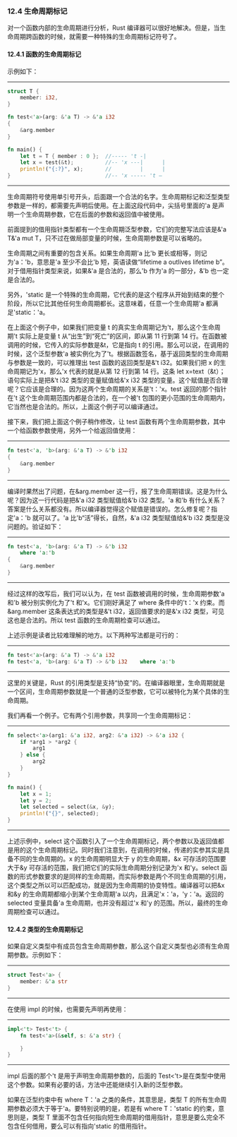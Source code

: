 ### 12.4 生命周期标记

对一个函数内部的生命周期进行分析，Rust 编译器可以很好地解决。但是，当生命周期跨函数的时候，就需要一种特殊的生命周期标记符号了。

#### 12.4.1 函数的生命周期标记

示例如下：

---

```rust
struct T {
    member: i32,
}

fn test<'a>(arg: &'a T) -> &'a i32
{
    &arg.member
}

fn main() {
    let t = T { member : 0 };  //----- 't -|
    let x = test(&t);          //-- 'x ---|      |
    println!("{:?}", x);       //         |      |
}                              //-- 'x ----- 't –
```

---

生命周期符号使用单引号开头，后面跟一个合法的名字。生命周期标记和泛型类型参数是一样的，都需要先声明后使用。在上面这段代码中，尖括号里面的'a 是声明一个生命周期参数，它在后面的参数和返回值中被使用。

前面提到的借用指针类型都有一个生命周期泛型参数，它们的完整写法应该是&'a T&'a mut T，只不过在做局部变量的时候，生命周期参数是可以省略的。

生命周期之间有重要的包含关系。如果生命周期'a 比'b 更长或相等，则记为'a：'b，意思是'a 至少不会比'b 短，英语读做“lifetime a outlives lifetime b”。对于借用指针类型来说，如果&'a 是合法的，那么'b 作为'a 的一部分，&'b 也一定是合法的。

另外，'static 是一个特殊的生命周期，它代表的是这个程序从开始到结束的整个阶段，所以它比其他任何生命周期都长。这意味着，任意一个生命周期'a 都满足'static：'a。

在上面这个例子中，如果我们把变量 t 的真实生命周期记为't，那么这个生命周期't 实际上是变量 t 从“出生”到“死亡”的区间，即从第 11 行到第 14 行。在函数被调用的时候，它传入的实际参数是&t，它是指向 t 的引用。那么可以说，在调用的时候，这个泛型参数'a 被实例化为了't。根据函数签名，基于返回类型的生命周期与参数是一致的，可以推理出 test 函数的返回类型是&'t i32。如果我们把 x 的生命周期记为'x，那么'x 代表的就是从第 12 行到第 14 行。这条 let x=text（&t）；语句实际上是把&'t i32 类型的变量赋值给&'x i32 类型的变量。这个赋值是否合理呢？它应该是合理的。因为这两个生命周期的关系是't：'x。test 返回的那个指针在't 这个生命周期范围内都是合法的，在一个被't 包围的更小范围的生命周期内，它当然也是合法的。所以，上面这个例子可以编译通过。

接下来，我们把上面这个例子稍作修改，让 test 函数有两个生命周期参数，其中一个给函数参数使用，另外一个给返回值使用：

---

```rust
fn test<'a, 'b>(arg: &'a T) -> &'b i32
{
    &arg.member
}
```

---

编译时果然出了问题，在&arg.member 这一行，报了生命周期错误。这是为什么呢？因为这一行代码是把&'a i32 类型赋值给&'b i32 类型。'a 和'b 有什么关系？答案是什么关系都没有。所以编译器觉得这个赋值是错误的。怎么修复呢？指定'a：'b 就可以了。'a 比'b“活”得长，自然，&'a i32 类型赋值给&'b i32 类型是没问题的。验证如下：

---

```rust
fn test<'a, 'b>(arg: &'a T) -> &'b i32
    where 'a:'b
{
    &arg.member
}
```

---

经过这样的改写后，我们可以认为，在 test 函数被调用的时候，生命周期参数'a 和'b 被分别实例化为了't 和'x。它们刚好满足了 where 条件中的't：'x 约束。而&arg.member 这条表达式的类型是&'t i32，返回值要求的是&'x i32 类型，可见这也是合法的。所以 test 函数的生命周期检查可以通过。

上述示例是读者比较难理解的地方。以下两种写法都是可行的：

---

```rust
fn test<'a>(arg: &'a T) -> &'a i32
fn test<'a, 'b>(arg: &'a T) -> &'b i32    where 'a:'b
```

---

这里的关键是，Rust 的引用类型是支持“协变”的。在编译器眼里，生命周期就是一个区间，生命周期参数就是一个普通的泛型参数，它可以被特化为某个具体的生命周期。

我们再看一个例子。它有两个引用参数，共享同一个生命周期标记：

---

```rust
fn select<'a>(arg1: &'a i32, arg2: &'a i32) -> &'a i32 {
    if *arg1 > *arg2 {
        arg1
    } else {
        arg2
    }
}

fn main() {
    let x = 1;
    let y = 2;
    let selected = select(&x, &y);
    println!("{}", selected);
}
```

---

上述示例中，select 这个函数引入了一个生命周期标记，两个参数以及返回值都是用的这个生命周期标记。同时我们注意到，在调用的时候，传递的实参其实是具备不同的生命周期的。x 的生命周期明显大于 y 的生命周期，&x 可存活的范围要大于&y 可存活的范围，我们把它们的实际生命周期分别记录为'x 和'y。select 函数的形式参数要求的是同样的生命周期，而实际参数是两个不同生命周期的引用，这个类型之所以可以匹配成功，就是因为生命周期的协变特性。编译器可以把&x 和&y 的生命周期都缩小到某个生命周期'a 以内，且满足'x：'a，'y：'a。返回的 selected 变量具备'a 生命周期，也并没有超过'x 和'y 的范围。所以，最终的生命周期检查可以通过。

#### 12.4.2 类型的生命周期标记

如果自定义类型中有成员包含生命周期参数，那么这个自定义类型也必须有生命周期参数。示例如下：

---

```rust
struct Test<'a> {
    member: &'a str
}
```

---

在使用 impl 的时候，也需要先声明再使用：

---

```rust
impl<'t> Test<'t> {
    fn test<'a>(&self, s: &'a str) {

    }
}
```

---

impl 后面的那个't 是用于声明生命周期参数的，后面的 Test<'t>是在类型中使用这个参数。如果有必要的话，方法中还能继续引入新的泛型参数。

如果在泛型约束中有 where T：'a 之类的条件，其意思是，类型 T 的所有生命周期参数必须大于等于'a。要特别说明的是，若是有 where T：'static 的约束，意思则是，类型 T 里面不包含任何指向短生命周期的借用指针，意思是要么完全不包含任何借用，要么可以有指向'static 的借用指针。
